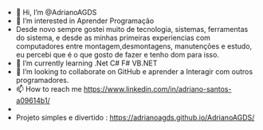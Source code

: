 - 👋 Hi, I’m @AdrianoAGDS
- 👀 I’m interested in  Aprender Programação
- Desde novo sempre gostei muito de tecnologia, sistemas, ferramentas do sistema, e desde as minhas primeiras experiencias com computadores entre montagem,desmontagens, manutenções e estudo, eu percebi que é o que gosto de fazer e tenho dom para isso.
- 🌱 I’m currently learning .Net C# F# VB.NET
- 💞️ I’m looking to collaborate on  GitHub e aprender a Interagir  com  outros programadores.
- 📫 How to reach me https://www.linkedin.com/in/adriano-santos-a09614b1/
-  
-  Projeto simples e divertido :  https://adrianoagds.github.io/AdrianoAGDS/
<!---
AdrianoAGDS/AdrianoAGDS is a ✨ special ✨ repository because its `README.md` (this file) appears on your GitHub profile.
You can click the Preview link to take a look at your changes.
